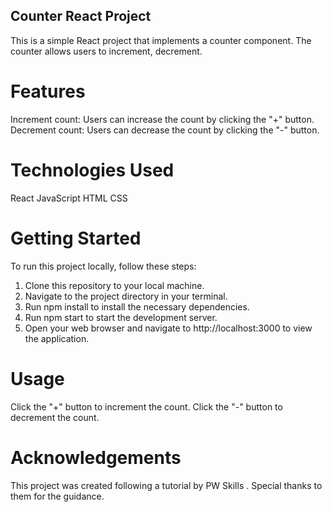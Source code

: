 ## Counter React Project
This is a simple React project that implements a counter component. The counter allows users to increment, decrement.

# Features
Increment count: Users can increase the count by clicking the "+" button.
Decrement count: Users can decrease the count by clicking the "-" button.

# Technologies Used
React
JavaScript
HTML
CSS

# Getting Started
To run this project locally, follow these steps:

1. Clone this repository to your local machine.
2. Navigate to the project directory in your terminal.
3. Run npm install to install the necessary dependencies.
4. Run npm start to start the development server.
5. Open your web browser and navigate to http://localhost:3000 to view the application.

# Usage
Click the "+" button to increment the count.
Click the "-" button to decrement the count.

# Acknowledgements
This project was created following a tutorial by PW Skills . Special thanks to them for the guidance.
